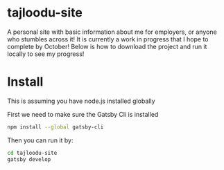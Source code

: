 # tajloodu-site
A personal site with basic information about me for employers, or anyone who stumbles across it! It is currently a work in progress that I hope to complete by October! Below is how to download the project and run it locally to see my progress!

# Install

This is assuming you have node.js installed globally

First we need to make sure the Gatsby Cli is installed

```sh
npm install --global gatsby-cli
```
Then you can run it by:
```sh
cd tajloodu-site
gatsby develop
```
